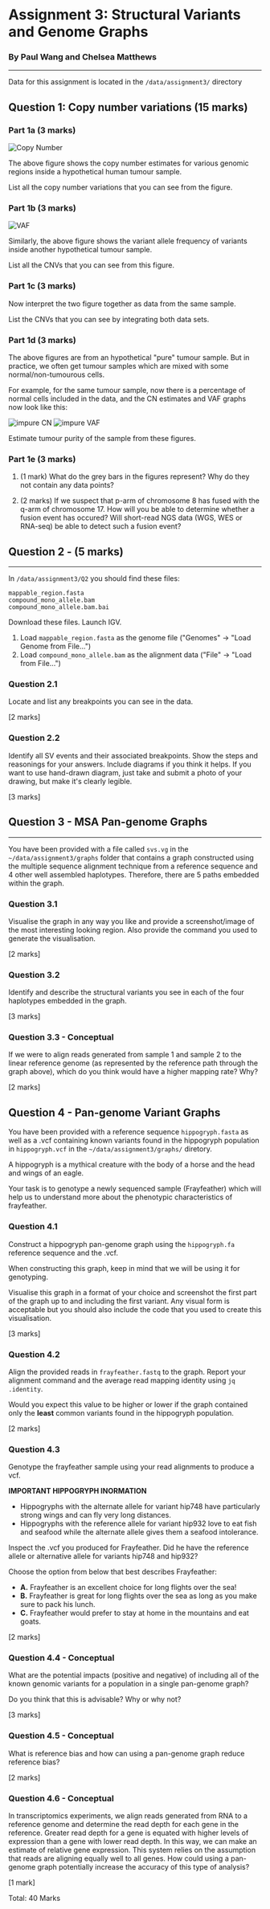 # Assignment 3: Structural Variants and Genome Graphs

### By Paul Wang and Chelsea Matthews

---

Data for this assignment is located in the `/data/assignment3/` directory

## Question 1: Copy number variations  (15 marks)

### Part 1a (3 marks)

![Copy Number](../images/Q1_fig1.tumour_CN.png)

The above figure shows the copy number estimates for various genomic regions inside a hypothetical human tumour sample.

List all the copy number variations that you can see from the figure.

### Part 1b (3 marks)

![VAF](../images/Q1_fig2.tumour_VAF.png)

Similarly, the above figure shows the variant allele frequency of variants inside another hypothetical tumour sample. 

List all the CNVs that you can see from this figure.


### Part 1c (3 marks)

Now interpret the two figure together as data from the same sample.

List the CNVs that you can see by integrating both data sets.


### Part 1d (3 marks)

The above figures are from an hypothetical "pure" tumour sample. But in practice, we often get tumour samples which are mixed with some normal/non-tumourous cells.

For example, for the same tumour sample, now there is a percentage of normal cells included in the data, and the CN estimates and VAF graphs now look like this:

![impure CN](../images/Q1_fig3.impure_CN.png)
![impure VAF](../images/Q1_fig4.impure_VAF.png)

Estimate tumour purity of the sample from these figures.

### Part 1e (3 marks)

1. (1 mark) What do the grey bars in the figures represent? Why do they not contain any data points?

2. (2 marks) If we suspect that p-arm of chromosome 8 has fused with the q-arm of chromosome 17. How will you be able to determine whether a fusion event has occured? Will short-read NGS data (WGS, WES or RNA-seq) be able to detect such a fusion event?

## Question 2 - (5 marks)

---

In `/data/assignment3/Q2` you should find these files:

```
mappable_region.fasta
compound_mono_allele.bam
compound_mono_allele.bam.bai
```

Download these files. Launch IGV. 

1. Load `mappable_region.fasta` as the genome file ("Genomes" -> "Load Genome from File...")
2. Load `compound_mono_allele.bam` as the alignment data ("File" -> "Load from File...")


### Question 2.1

Locate and list any breakpoints you can see in the data.

[2 marks]

### Question 2.2

Identify all SV events and their associated breakpoints. 
Show the steps and reasonings for your answers. Include diagrams if you think it helps. If you want to use hand-drawn diagram, just take and submit a photo of your drawing, but make it's clearly legible.

[3 marks]

## Question 3 - MSA Pan-genome Graphs

---

You have been provided with a file called `svs.vg` in the `~/data/assignment3/graphs` folder that contains a graph constructed using the multiple sequence alignment technique from a reference sequence and 4 other well assembled haplotypes.
Therefore, there are 5 paths embedded within the graph.

### Question 3.1 

Visualise the graph in any way you like and provide a screenshot/image of the most interesting looking region.
Also provide the command you used to generate the visualisation. 

[2 marks]

### Question 3.2

Identify and describe the structural variants you see in each of the four haplotypes embedded in the graph.  

[3 marks]

### Question 3.3 - Conceptual

If we were to align reads generated from sample 1 and sample 2 to the linear reference genome (as represented by the reference path through the graph above), which do you think would have a higher mapping rate? Why?

[2 marks]

## Question 4 - Pan-genome Variant Graphs

You have been provided with a reference sequence `hippogryph.fasta` as well as a .vcf containing known variants found in the hippogryph population in `hippogryph.vcf` in the `~/data/assignment3/graphs/` diretory.

A hippogryph is a mythical creature with the body of a horse and the head and wings of an eagle. 

Your task is to genotype a newly sequenced sample (Frayfeather) which will help us to understand more about the phenotypic characteristics of frayfeather. 

### Question 4.1

Construct a hippogryph pan-genome graph using the `hippogryph.fa` reference sequence and the .vcf.

When constructing this graph, keep in mind that we will be using it for genotyping.

Visualise this graph in a format of your choice and screenshot the first part of the graph up to and including the first variant.
Any visual form is acceptable but you should also include the code that you used to create this visualisation.

[3 marks]

### Question 4.2

 Align the provided reads in `frayfeather.fastq` to the graph. 
Report your alignment command and the average read mapping identity using `jq .identity`.

Would you expect this value to be higher or lower if the graph contained only the **least** common variants found in the hippogryph population. 

[2 marks]

### Question 4.3

Genotype the frayfeather sample using your read alignments to produce a vcf.

**IMPORTANT HIPPOGRYPH INORMATION**

- Hippogryphs with the alternate allele for variant hip748 have particularly strong wings and can fly very long distances. 
- Hippogryphs with the reference allele for variant hip932 love to eat fish and seafood while the alternate allele gives them a seafood intolerance. 

Inspect the .vcf you produced for Frayfeather. 
Did he have the reference allele or alternative allele for variants hip748 and hip932? 

Choose the option from below that best describes Frayfeather:

- **A.** Frayfeather is an excellent choice for long flights over the sea!
- **B.** Frayfeather is great for long flights over the sea as long as you make sure to pack his lunch.
- **C.** Frayfeather would prefer to stay at home in the mountains and eat goats.

[2 marks]

### Question 4.4 - Conceptual 

What are the potential impacts (positive and negative) of including all of the known genomic variants for a population in a single pan-genome graph?

Do you think that this is advisable? Why or why not?
 
[3 marks]

### Question 4.5 - Conceptual

What is reference bias and how can using a pan-genome graph reduce reference bias?

[2 marks]

### Question 4.6 - Conceptual

In transcriptomics experiments, we align reads generated from RNA to a reference genome and determine the read depth for each gene in the reference.
Greater read depth for a gene is equated with higher levels of expression than a gene with lower read depth. 
In this way, we can make an estimate of relative gene expression. 
This system relies on the assumption that reads are aligning equally well to all genes. 
How could using a pan-genome graph potentially increase the accuracy of this type of analysis?

[1 mark]

Total: 40 Marks

